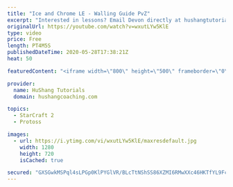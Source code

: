 ```yaml
---
title: "Ice and Chrome LE - Walling Guide PvZ"
excerpt: "Interested in lessons? Email Devon directly at hushangtutorials@outlook.com ------------------------------------------------------------------------------------------------------- Want to support HuShang Tutorials directly? Patreon is a website where you can contribute a monthly donation that will help"
originalUrl: https://youtube.com/watch?v=wxutLYw5KlE
type: video
price: Free
length: PT4M5S
publishedDateTime: 2020-05-28T17:38:21Z
heat: 50

featuredContent: "<iframe width=\"800\" height=\"500\" frameborder=\"0\" src=\"https://www.youtube.com/embed/wxutLYw5KlE\" allow=\"accelerometer; autoplay; encrypted-media; gyroscope; picture-in-picture\" allowfullscreen></iframe>"

provider:
  name: HuShang Tutorials
  domain: hushangcoaching.com

topics:
  - StarCraft 2
  - Protoss

images:
  - url: https://i.ytimg.com/vi/wxutLYw5KlE/maxresdefault.jpg
    width: 1280
    height: 720
    isCached: true

secured: "GXSGwkMSPql4sLPGp0KlPYGlVR/BLcTtNShSS86XZMI6RMwXXc46HKTfYL9FcEXFyJj7vJ4ekJ0pXwIs3RE7NrZwbMRe0RGXb6aGlXnrCsWOPvj+1IArHBPQk6po0Ef+LGmYkSYvJwhp46g/8IQSLp0z0SW7vTkxcMtdWpT0kjGduZ2iMRcjJdAprcHXAQO7F8eo2eQD3QqcCaP2NPDoeZjih/3NSxO/DF3qJUrFxtkQVLumEeIDTYgfbKNAq5V0z+dT6H1jDuKZ4eV39CqN4uHxy2qBTVbb3/zmhYL9HUbyuQNmYqDQLV8pN9Q7O724bmwMchGqQ5EAlzA9vX/zuvauBX+LapBxFXgbpnDZvYvC0skDuhJu0lPvz8e+xaGIZ44bJ1Mde07pjCvm8D4mjpJgvSb3mVGz01z+ErgPEAY=;36z6agyh9YiYXLwZ/dnVAg=="
---
```


